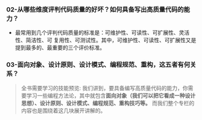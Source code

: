 ### 02-从哪些维度评判代码质量的好坏？如何具备写出高质量代码的能力？
- 最常用到几个评判代码质量的标准是：可维护性、可读性、可扩展性、灵活性、简洁性、可 复用性、可测试性。其中，可维护性、可读性、可扩展性又是提到最多的、最重要的三个评价标准。
### 03-面向对象、设计原则、设计模式、编程规范、重构，这五者有何关系？
>全书需要学习的技能预览: 我们讲到，要具备编写高质量代码的能力，你需要学习一些编程方法论，其中就包含**面向对象（我们可以把它看成一种设计思想）、设计原则、设计模式、编程规范、重构技巧等。**
而我们整个专栏的内容也是围绕着这几块展开讲解的。
